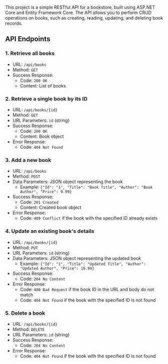
This project is a simple RESTful API for a bookstore, built using ASP.NET Core and Entity Framework Core. The API allows you to perform CRUD operations on books, such as creating, reading, updating, and deleting book records.

## API Endpoints

### 1. Retrieve all books

-   URL: `/api/books`
-   Method: `GET`
-   Success Response:
    -   Code: `200 OK`
    -   Content: List of books

### 2. Retrieve a single book by its ID

-   URL: `/api/books/{id}`
-   Method: `GET`
-   URL Parameters: `id` (string)
-   Success Response:
    -   Code: `200 OK`
    -   Content: Book object
-   Error Response:
    -   Code: `404 Not Found`

### 3. Add a new book

-   URL: `/api/books`
-   Method: `POST`
-   Data Parameters: JSON object representing the book
    -   Example: `{"Id": "1", "Title": "Book Title", "Author": "Book Author", "Price": 9.99}`
-   Success Response:
    -   Code: `201 Created`
    -   Content: Created book object
-   Error Response:
    -   Code: `409 Conflict` if the book with the specified ID already exists

### 4. Update an existing book's details

-   URL: `/api/books/{id}`
-   Method: `PUT`
-   URL Parameters: `id` (string)
-   Data Parameters: JSON object representing the updated book
    -   Example: `{"Id": "1", "Title": "Updated Title", "Author": "Updated Author", "Price": 19.99}`
-   Success Response:
    -   Code: `204 No Content`
-   Error Response:
    -   Code: `400 Bad Request` if the book ID in the URL and body do not match
    -   Code: `404 Not Found` if the book with the specified ID is not found

### 5. Delete a book

-   URL: `/api/books/{id}`
-   Method: `DELETE`
-   URL Parameters: `id` (string)
-   Success Response:
    -   Code: `204 No Content`
-   Error Response:
    -   Code: `404 Not Found` if the book with the specified ID is not found
